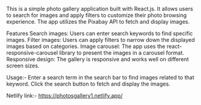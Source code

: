 This is a simple photo gallery application built with React.js. It allows users to search for images and apply filters to customize their photo browsing experience. The app utilizes the Pixabay API to fetch and display images.

Features
Search images: Users can enter search keywords to find specific images. Filter images: Users can apply filters to narrow down the displayed images based on categories. Image carousel: The app uses the react-responsive-carousel library to present the images in a carousel format. Responsive design: The gallery is responsive and works well on different screen sizes.

Usage:-
Enter a search term in the search bar to find images related to that keyword. Click the search button to fetch and display the images. 

Netlify link:-  https://photosgallery1.netlify.app/

